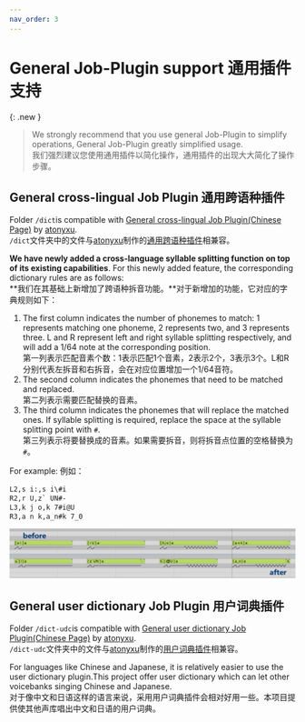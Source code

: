 ```yaml
---
nav_order: 3
---
```


# General Job-Plugin support 通用插件支持

{: .new }
> We strongly recommend that you use general Job-Plugin to simplify operations, General Job-Plugin greatly simplified usage.  
> 我们强烈建议您使用通用插件以简化操作，通用插件的出现大大简化了操作步骤。  


## General cross-lingual Job Plugin 通用跨语种插件

Folder `/dict`is compatible with [General cross-lingual Job Plugin(Chinese Page)](https://www.bilibili.com/read/cv7732403/) by [atonyxu](https://github.com/atonyxu).  
`/dict`文件夹中的文件与[atonyxu](https://github.com/atonyxu)制作的[通用跨语种插件](https://www.bilibili.com/read/cv7732403/)相兼容。  

**We have newly added a cross-language syllable splitting function on top of its existing capabilities**. For this newly added feature, the corresponding dictionary rules are as follows:  
**我们在其基础上新增加了跨语种拆音功能。**对于新增加的功能，它对应的字典规则如下：  

1. The first column indicates the number of phonemes to match: 1 represents matching one phoneme, 2 represents two, and 3 represents three. L and R represent left and right syllable splitting respectively, and will add a 1/64 note at the corresponding position.  
第一列表示匹配音素个数：1表示匹配1个音素，2表示2个，3表示3个。L和R分别代表左拆音和右拆音，会在对应位置增加一个1/64音符。  
2. The second column indicates the phonemes that need to be matched and replaced.  
第二列表示需要匹配替换的音素。  
3. The third column indicates the phonemes that will replace the matched ones. If syllable splitting is required, replace the space at the syllable splitting point with `#`.  
第三列表示将要替换成的音素。如果需要拆音，则将拆音点位置的空格替换为`#`。  

For example:  例如：  

```csv
L2,s i:,s i\#i
R2,r U,z` UN#-
L3,k j o,k 7#i@U
R3,a n k,a_n#k 7_0
```

![Effect in the Editor](/assets/general.png)

## General user dictionary Job Plugin 用户词典插件

Folder `/dict-udc`is compatible with [General user dictionary Job Plugin(Chinese Page)](https://www.bilibili.com/read/cv7736635/) by [atonyxu](https://github.com/atonyxu).  
`/dict-udc`文件夹中的文件与[atonyxu](https://github.com/atonyxu)制作的[用户词典插件](https://www.bilibili.com/read/cv7732403/)相兼容。

For languages like Chinese and Japanese, it is relatively easier to use the user dictionary plugin.This project offer user dictionary which can let other voicebanks singing Chinese and Japanese.  
对于像中文和日语这样的语言来说，采用用户词典插件会相对好用一些。本项目提供使其他声库唱出中文和日语的用户词典。  